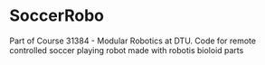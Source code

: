 # SoccerRobo
Part of Course 31384 - Modular Robotics at DTU. Code for remote controlled soccer playing robot made with robotis bioloid parts
